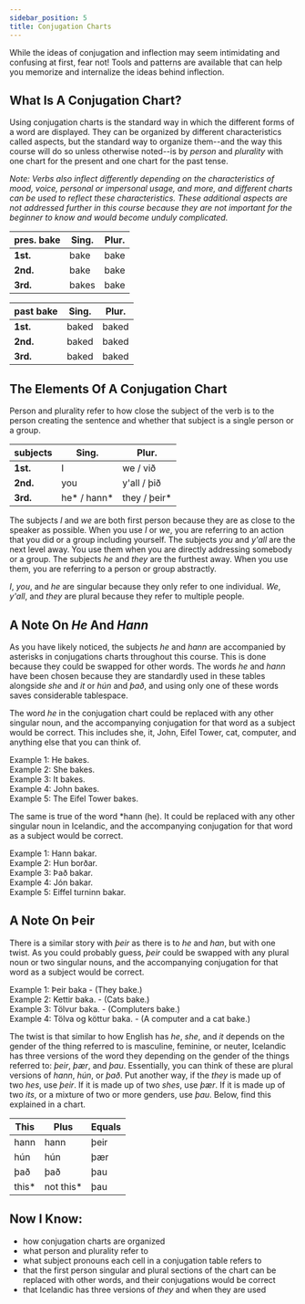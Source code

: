 ```yaml
---
sidebar_position: 5
title: Conjugation Charts
---
```


While the ideas of conjugation and inflection may seem intimidating and confusing at first, fear not! Tools and patterns are available that can help you memorize and internalize the ideas behind inflection. 

## What Is A Conjugation Chart?
Using conjugation charts is the standard way in which the different forms of a word are displayed. They can be organized by different characteristics called aspects, but the standard way to organize them--and the way this course will do so unless otherwise noted--is by *person* and *plurality* with one chart for the present and one chart for the past tense.  

*Note: Verbs also inflect differently depending on the characteristics of mood, voice, personal or impersonal usage, and more, and different charts can be used to reflect these characteristics. These additional aspects are not addressed further in this course because they are not important for the beginner to know and would become unduly complicated.* 

| pres. bake | **Sing.** | **Plur.** |
|------------|-----------|-----------|
| **1st.**   | bake      | bake      |
| **2nd.**   | bake      | bake      |
| **3rd.**   | bakes     | bake      |

| past bake | **Sing.** | **Plur.** |
|-----------|-----------|-----------|
| **1st.**  | baked     | baked     |
| **2nd.**  | baked     | baked     |
| **3rd.**  | baked     | baked     |

## The Elements Of A Conjugation Chart 
Person and plurality refer to how close the subject of the verb is to the person creating the sentence and whether that subject is a single person or a group. 

| subjects | **Sing.**  | **Plur.**   |
|----------|------------|-------------|
| **1st.** | I          | we / við    |
| **2nd.** | you        | y'all / þið |
| **3rd.** | he* / hann* | they / þeir* |

The subjects *I* and *we* are both first person because they are as close to the speaker as possible. When you use *I* or *we*, you are referring to an action that you did or a group including yourself. The subjects *you* and *y'all* are the next level away. You use them when you are directly addressing somebody or a group. The subjects *he* and *they* are the furthest away. When you use them, you are referring to a person or group abstractly. 

*I*, *you*, and *he* are singular because they only refer to one individual. *We*, *y'all*, and *they* are plural because they refer to multiple people. 

## A Note On *He* And *Hann* 
As you have likely noticed, the subjects *he* and *hann* are accompanied by asterisks in conjugations charts throughout this course. This is done because they could be swapped for other words. The words *he* and *hann* have been chosen because they are standardly used in these tables alongside *she* and *it* or *hún* and *það*, and using only one of these words saves considerable tablespace. 

The word *he* in the conjugation chart could be replaced with any other singular noun, and the accompanying conjugation for that word as a subject would be correct. This includes she, it, John, Eifel Tower, cat, computer, and anything else that you can think of. 

Example 1: He bakes. \
Example 2: She bakes. \
Example 3: It bakes. \
Example 4: John bakes. \
Example 5: The Eifel Tower bakes. 

The same is true of the word *hann (he). It could be replaced with any other singular noun in Icelandic, and the accompanying conjugation for that word as a subject would be correct.

Example 1: Hann bakar. \
Example 2: Hun borðar. \
Example 3: Það bakar. \
Example 4: Jón bakar. \
Example 5: Eiffel turninn bakar.

## A Note On Þeir
There is a similar story with *þeir* as there is to *he* and *han*, but with one twist. As you could probably guess, *þeir* could be swapped with any plural noun or two singular nouns, and the accompanying conjugation for that word as a subject would be correct. 

Example 1: Þeir baka - (They bake.) \
Example 2: Kettir baka. - (Cats bake.) \
Example 3: Tölvur baka. - (Compluters bake.) \
Example 4: Tölva og köttur baka. - (A computer and a cat bake.)

The twist is that similar to how English has *he*, *she*, and *it* depends on the gender of the thing referred to is masculine, feminine, or neuter, Icelandic has three versions of the word they depending on the gender of the things referred to: *þeir*, *þær*, and *þau*. Essentially, you can think of these are plural versions of *hann*, *hún*, or *það*. Put another way, if the *they* is made up of two *hes*, use *þeir*. If it is made up of two *shes*, use *þær*. If it is made up of two *its*, or a mixture of two or more genders, use *þau*. Below, find this explained in a chart. 

| This  | Plus      | Equals |
|-------|-----------|--------|
| hann  | hann      | þeir   |
| hún   | hún       | þær    |
| það   | það       | þau    |
| this* | not this* | þau    |

## Now I Know:
- how conjugation charts are organized
- what person and plurality refer to
- what subject pronouns each cell in a conjugation table refers to
- that the first person singular and plural sections of the chart can be replaced with other words, and their conjugations would be correct
- that Icelandic has three versions of *they* and when they are used
